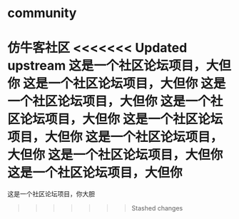 # community
仿牛客社区
<<<<<<< Updated upstream
这是一个社区论坛项目，大但你
这是一个社区论坛项目，大但你
这是一个社区论坛项目，大但你
这是一个社区论坛项目，大但你
这是一个社区论坛项目，大但你
这是一个社区论坛项目，大但你
这是一个社区论坛项目，大但你
这是一个社区论坛项目，大但你
=======
这是一个社区论坛项目，你大胆
>>>>>>> Stashed changes
